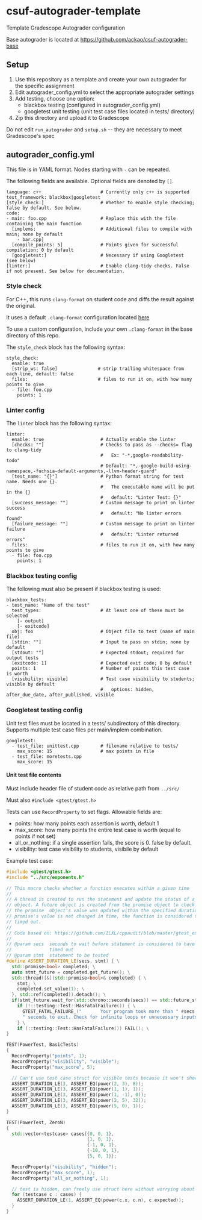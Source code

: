 # csuf-autograder-template

Template Gradescope Autograder configuration

Base autograder is located at https://github.com/ackao/csuf-autograder-base

## Setup

1. Use this repository as a template and create your own autograder for the specific assignment
1. Edit autograder_config.yml to select the appropriate autograder settings
1. Add testing, choose one option:
    * blackbox testing (configured in autograder_config.yml) 
    * googletest unit testing (unit test case files located in tests/ directory)
1. Zip this directory and upload it to Gradescope

Do not edit `run_autograder` and `setup.sh` -- they are necessary to meet Gradescope's spec

## autograder_config.yml

This file is in YAML format. Nodes starting with `-` can be repeated.

The following fields are available. Optional fields are denoted by `[]`.

```
language: c++                      # Currently only c++ is supported
test_framework: blackbox|googletest
[style_check:]                     # Whether to enable style checking; false by default. See below.
code:
- main: foo.cpp                    # Replace this with the file containing the main function
  [implems:                        # Additional files to compile with main; none by default
    - bar.cpp]
  [compile_points: 5]              # Points given for successful compilation; 0 by default
  [googletest:]                    # Necessary if using Googletest (see below)
[linter:]                          # Enable clang-tidy checks. False if not present. See below for documentation.
```

### Style check

For C++, this runs `clang-format` on student code and diffs the result against the original.

It uses a default `.clang-format` configuration located [here](https://github.com/ackao/csuf-autograder-base/blob/master/cpp_tester/.clang-format)

To use a custom configuration, include your own `.clang-format` in the base directory of this repo.

The `style_check` block has the following syntax:
```
style_check:
  enable: true
  [strip_ws: false]               # strip trailing whitespace from each line, default: false
  files:                          # files to run it on, with how many points to give
  - file: foo.cpp
    points: 1
```

### Linter config

The `linter` block has the following syntax:

```
linter:
  enable: true                     # Actually enable the linter
  [checks: ""]                     # Checks to pass as --checks= flag to clang-tidy
                                   #   Ex: "-*,google-readability-todo"
                                   # Default: "*,-google-build-using-namespace,-fuchsia-default-arguments,-llvm-header-guard"
  [test_name: "{}"]                # Python format string for test name. Needs one {}.
                                   #   The executable name will be put in the {}
                                   #   default: "Linter Test: {}"
  [success_message: ""]            # Custom message to print on linter success
                                   #   default: "No linter errors found"
  [failure_message: ""]            # Custom message to print on linter failure
                                   #   default: "Linter returned errors"
  files:                           # files to run it on, with how many points to give
  - file: foo.cpp
    points: 1
```

### Blackbox testing config
The following must also be present if blackbox testing is used:
```
blackbox_tests:
- test_name: "Name of the test"
  test_types:                      # At least one of these must be selected
    [- output]
    [- exitcode]
  obj: foo                         # Object file to test (name of main file)
  [stdin: ""]                      # Input to pass on stdin; none by default
  [stdout: ""]                     # Expected stdout; required for output tests
  [exitcode: 1]                    # Expected exit code; 0 by default
  points: 1                        # Number of points this test case is worth
  [visibility: visible]            # Test case visibility to students; visible by default
                                   #   options: hidden, after_due_date, after_published, visible
```

### Googletest testing config
Unit test files must be located in a tests/ subdirectory of this directory.
Supports multiple test case files per main/implem combination. 

```
googletest:
  - test_file: unittest.cpp        # filename relative to tests/
    max_score: 15                  # max points in file
  - test_file: moretests.cpp
    max_score: 15
```

#### Unit test file contents

Must include header file of student code as relative path from `../src/`

Must also `#include <gtest/gtest.h>`

Tests can use `RecordProperty` to set flags.
Allowable fields are:
* points: how many points each assertion is worth, default 1
* max_score: how many points the entire test case is worth (equal to points if not set)
* all_or_nothing: if a single assertion fails, the score is 0. false by default.
* visibility: test case visibility to students, visibile by default

Example test case:
```c++
#include <gtest/gtest.h>
#include "../src/exponents.h"

// This macro checks whether a function executes within a given time
//
// A thread is created to run the statement and update the status of a promise
// object. A future object is created from the promise object to check whether
// the promise  object's value was updated within the specified duration. If the
// promise's value is not changed in time, the function is considered to have
// timed out.
//
// Code based on: https://github.com/ILXL/cppaudit/blob/master/gtest_ext.h
//
// @param secs  seconds to wait before statement is considered to have
//              timed out
// @param stmt  statement to be tested
#define ASSERT_DURATION_LE(secs, stmt) { \
  std::promise<bool> completed; \
  auto stmt_future = completed.get_future(); \
  std::thread([&](std::promise<bool>& completed) { \
    stmt; \
    completed.set_value(1); \
  }, std::ref(completed)).detach(); \
  if(stmt_future.wait_for(std::chrono::seconds(secs)) == std::future_status::timeout) \
    if (!::testing::Test::HasFatalFailure()) { \
      GTEST_FATAL_FAILURE_("       Your program took more than " #secs \
      " seconds to exit. Check for infinite loops or unnecessary inputs."); \
    } \
    if (::testing::Test::HasFatalFailure()) FAIL(); \
}

TEST(PowerTest, BasicTests)
{
  RecordProperty("points", 1);
  RecordProperty("visibility", "visible");
  RecordProperty("max_score", 5);

  // Can't use test case struct for visible tests because it won't show values to students when failed :/
  ASSERT_DURATION_LE(3, ASSERT_EQ(power(2, 3), 8));
  ASSERT_DURATION_LE(3, ASSERT_EQ(power(1, 1), 1));
  ASSERT_DURATION_LE(3, ASSERT_EQ(power(1, -1), 0));
  ASSERT_DURATION_LE(3, ASSERT_EQ(power(2, 5), 32));
  ASSERT_DURATION_LE(3, ASSERT_EQ(power(5, 0), 1));
}

TEST(PowerTest, ZeroN)
{
  std::vector<testcase> cases{{0, 0, 1},
                              {1, 0, 1},
                              {-1, 0, 1},
                              {-10, 0, 1},
                              {5, 0, 1}};

  RecordProperty("visibility", "hidden");
  RecordProperty("max_score", 1);
  RecordProperty("all_or_nothing", 1);

  // test is hidden, can freely use struct here without worrying about unhelpful output
  for (testcase c : cases) {
    ASSERT_DURATION_LE(1, ASSERT_EQ(power(c.x, c.n), c.expected));
  }
}
```
